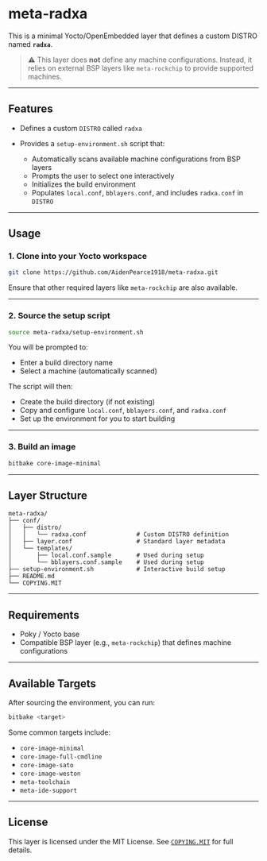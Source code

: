 # meta-radxa

This is a minimal Yocto/OpenEmbedded layer that defines a custom DISTRO named **`radxa`**.

> ⚠️ This layer does **not** define any machine configurations.
> Instead, it relies on external BSP layers like `meta-rockchip` to provide supported machines.

---

## Features

* Defines a custom `DISTRO` called `radxa`
* Provides a `setup-environment.sh` script that:

  * Automatically scans available machine configurations from BSP layers
  * Prompts the user to select one interactively
  * Initializes the build environment
  * Populates `local.conf`, `bblayers.conf`, and includes `radxa.conf` in `DISTRO`

---

## Usage

### 1. Clone into your Yocto workspace

```bash
git clone https://github.com/AidenPearce1918/meta-radxa.git
```

Ensure that other required layers like `meta-rockchip` are also available.

---

### 2. Source the setup script

```bash
source meta-radxa/setup-environment.sh
```

You will be prompted to:

* Enter a build directory name
* Select a machine (automatically scanned)

The script will then:

* Create the build directory (if not existing)
* Copy and configure `local.conf`, `bblayers.conf`, and `radxa.conf`
* Set up the environment for you to start building

---

### 3. Build an image

```bash
bitbake core-image-minimal
```

---

## Layer Structure

```
meta-radxa/
├── conf/
│   ├── distro/
│   │   └── radxa.conf              # Custom DISTRO definition
│   ├── layer.conf                  # Standard layer metadata
│   └── templates/
│       ├── local.conf.sample       # Used during setup
│       └── bblayers.conf.sample    # Used during setup
├── setup-environment.sh            # Interactive build setup
├── README.md
└── COPYING.MIT
```

---

## Requirements

* Poky / Yocto base
* Compatible BSP layer (e.g., `meta-rockchip`) that defines machine configurations

---

## Available Targets

After sourcing the environment, you can run:

```bash
bitbake <target>
```

Some common targets include:

* `core-image-minimal`
* `core-image-full-cmdline`
* `core-image-sato`
* `core-image-weston`
* `meta-toolchain`
* `meta-ide-support`

---

## License

This layer is licensed under the MIT License.
See [`COPYING.MIT`](COPYING.MIT) for full details.
